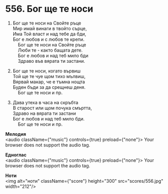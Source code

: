 # 556. Бог ще те носи  

1. Бог ще те носи на Свойте ръце  
Мир имай винаги в твойто сърце,  
Има Той власт и над тебе да бди,  
Бог е любов и с любов те крепи.  
    Бог ще те носи на Свойте ръце  
    Люби те - както бащата дете.  
    Бог е любов и над теб мило бди  
    Здраво във вярата ти застани.  

2. Бог ще те носи, когато вървиш  
Той ще те чуе щом тихо мълвиш,  
Вярвай макар, че е тъмна нощта  
Буден бъди за да срещнеш деня.  
    Бог ще те носи и пр.  

3. Дава утеха в часа на скръбта  
В старост или щом почука смъртта,  
Здраво на вярата ти застани  
Бог е любов и над теб мило бди.  
    Бог ще те носи и пр.  

__Мелодия__  
<audio className={"music"} controls={true} preload={"none"}><source src="mp3/556.mp3" type="audio/mpeg"/>
Your browser does not support the audio tag.
</audio>  

__Едноглас__  
<audio className={"music"} controls={true} preload={"none"}><source src="transp/556.mp3" type="audio/mpeg"/>
Your browser does not support the audio tag.
</audio>  

__Ноти__  
<img alt="ноти" className={"score"} height="300" src="scores/556.jpg" width="212"/>
